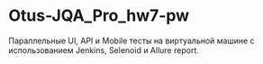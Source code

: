 # Otus-JQA_Pro_hw7-pw
Параллельные UI, API и Mobile тесты на виртуальной машине с использованием Jenkins, Selenoid и Allure report.
